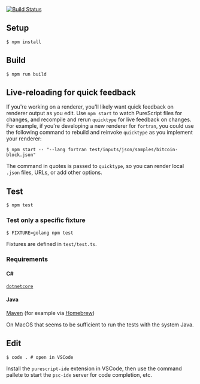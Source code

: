 [![Build Status](https://travis-ci.com/dvdsgl/quicktype.svg?token=PSTj9tVyM1RDRiZ17Sgd&branch=master)](https://travis-ci.com/dvdsgl/quicktype)

## Setup

```shell
$ npm install
```

## Build

```shell
$ npm run build
```

## Live-reloading for quick feedback

If you're working on a renderer, you'll likely want quick feedback on renderer output as you edit.
Use `npm start` to watch PureScript files for changes, and recompile and rerun `quicktype` for
live feedback on changes. For example, if you're developing a new renderer for `fortran`, you
could use the following command to rebuild and reinvoke `quicktype` as you implement your renderer:

```shell
$ npm start -- "--lang fortran test/inputs/json/samples/bitcoin-block.json"
```

The command in quotes is passed to `quicktype`, so you can render local `.json` files, URLs, or add other options.

## Test

```shell
$ npm test
```

### Test only a specific fixture

```shell
$ FIXTURE=golang npm test
```

Fixtures are defined in `test/test.ts`.

### Requirements

#### C#

[`dotnetcore`](https://www.microsoft.com/net/core#macos)

#### Java

[Maven](https://maven.apache.org/) (for example via [Homebrew](https://brew.sh))

On MacOS that seems to be sufficient to run the tests with the system Java.

## Edit

```shell
$ code . # open in VSCode
```

Install the `purescript-ide` extension in VSCode, then use the command pallete to start the `psc-ide` server for code completion, etc.
